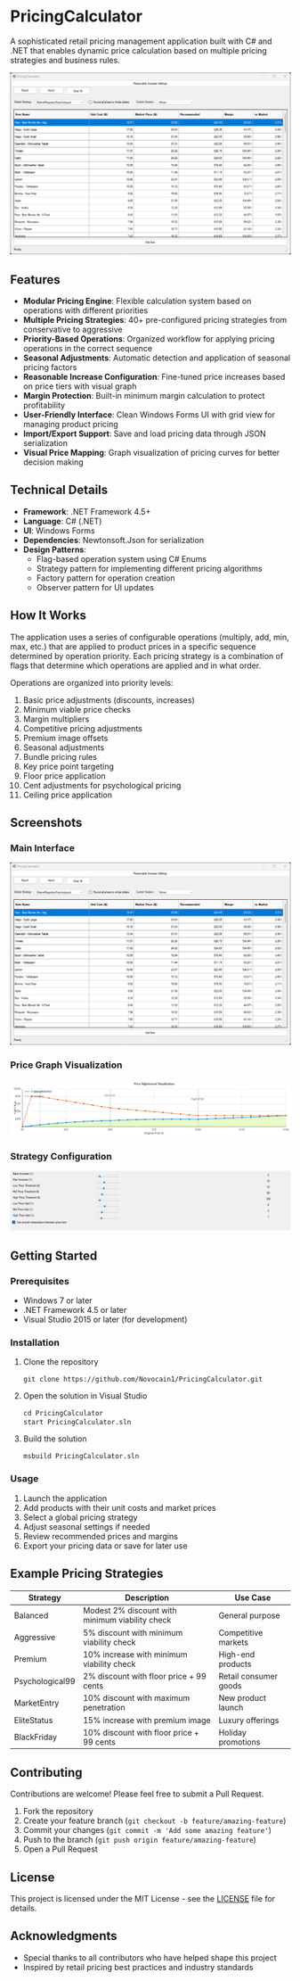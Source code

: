 # PricingCalculator

A sophisticated retail pricing management application built with C# and .NET that enables dynamic price calculation based on multiple pricing strategies and business rules.

![PricingCalculator Screenshot](screenshots/main-interface.png)

## Features

- **Modular Pricing Engine**: Flexible calculation system based on operations with different priorities
- **Multiple Pricing Strategies**: 40+ pre-configured pricing strategies from conservative to aggressive
- **Priority-Based Operations**: Organized workflow for applying pricing operations in the correct sequence
- **Seasonal Adjustments**: Automatic detection and application of seasonal pricing factors
- **Reasonable Increase Configuration**: Fine-tuned price increases based on price tiers with visual graph
- **Margin Protection**: Built-in minimum margin calculation to protect profitability
- **User-Friendly Interface**: Clean Windows Forms UI with grid view for managing product pricing
- **Import/Export Support**: Save and load pricing data through JSON serialization
- **Visual Price Mapping**: Graph visualization of pricing curves for better decision making

## Technical Details

- **Framework**: .NET Framework 4.5+
- **Language**: C# (.NET)
- **UI**: Windows Forms
- **Dependencies**: Newtonsoft.Json for serialization
- **Design Patterns**: 
  - Flag-based operation system using C# Enums
  - Strategy pattern for implementing different pricing algorithms
  - Factory pattern for operation creation
  - Observer pattern for UI updates

## How It Works

The application uses a series of configurable operations (multiply, add, min, max, etc.) that are applied to product prices in a specific sequence determined by operation priority. Each pricing strategy is a combination of flags that determine which operations are applied and in what order.

Operations are organized into priority levels:
1. Basic price adjustments (discounts, increases)
2. Minimum viable price checks
3. Margin multipliers
4. Competitive pricing adjustments
5. Premium image offsets
6. Seasonal adjustments
7. Bundle pricing rules
8. Key price point targeting
9. Floor price application
10. Cent adjustments for psychological pricing
11. Ceiling price application

## Screenshots

### Main Interface
![Main Interface](screenshots/main-interface.png)

### Price Graph Visualization
![Price Graph](screenshots/price-graph.png)

### Strategy Configuration
![Strategy Configuration](screenshots/strategy-config.png)

## Getting Started

### Prerequisites
- Windows 7 or later
- .NET Framework 4.5 or later
- Visual Studio 2015 or later (for development)

### Installation
1. Clone the repository
   ```
   git clone https://github.com/Novocain1/PricingCalculator.git
   ```
2. Open the solution in Visual Studio
   ```
   cd PricingCalculator
   start PricingCalculator.sln
   ```
3. Build the solution
   ```
   msbuild PricingCalculator.sln
   ```

### Usage
1. Launch the application
2. Add products with their unit costs and market prices
3. Select a global pricing strategy
4. Adjust seasonal settings if needed
5. Review recommended prices and margins
6. Export your pricing data or save for later use

## Example Pricing Strategies

| Strategy | Description | Use Case |
|----------|-------------|----------|
| Balanced | Modest 2% discount with minimum viability check | General purpose |
| Aggressive | 5% discount with minimum viability check | Competitive markets |
| Premium | 10% increase with minimum viability check | High-end products |
| Psychological99 | 2% discount with floor price + 99 cents | Retail consumer goods |
| MarketEntry | 10% discount with maximum penetration | New product launch |
| EliteStatus | 15% increase with premium image | Luxury offerings |
| BlackFriday | 10% discount with floor price + 99 cents | Holiday promotions |

## Contributing

Contributions are welcome! Please feel free to submit a Pull Request.

1. Fork the repository
2. Create your feature branch (`git checkout -b feature/amazing-feature`)
3. Commit your changes (`git commit -m 'Add some amazing feature'`)
4. Push to the branch (`git push origin feature/amazing-feature`)
5. Open a Pull Request

## License

This project is licensed under the MIT License - see the [LICENSE](LICENSE) file for details.

## Acknowledgments

- Special thanks to all contributors who have helped shape this project
- Inspired by retail pricing best practices and industry standards

